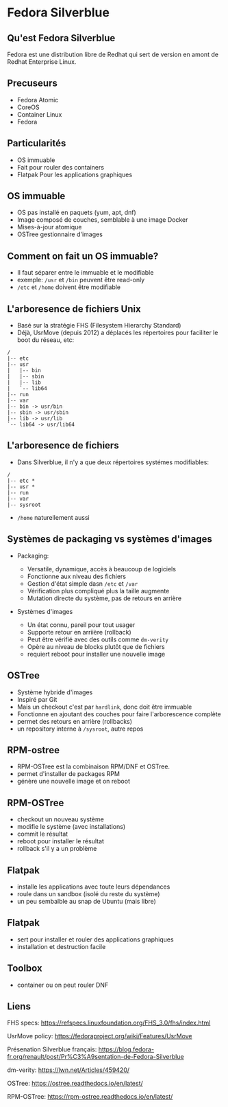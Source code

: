 
# Fedora Silverblue

## Qu'est Fedora Silverblue

Fedora est une distribution libre de Redhat qui sert de version en amont de Redhat Enterprise Linux.

## Precuseurs

* Fedora Atomic
* CoreOS
* Container Linux
* Fedora

## Particularités

* OS immuable
* Fait pour rouler des containers
* Flatpak Pour les applications graphiques

## OS immuable

* OS pas installé en paquets (yum, apt, dnf)
* Image composé de couches, semblable à une image Docker
* Mises-à-jour atomique
* OSTree gestionnaire d'images

## Comment on fait un OS immuable?

* Il faut séparer entre le immuable et le modifiable
* exemple: `/usr` et `/bin` peuvent être read-only
* `/etc` et `/home` doivent être modifiable

## L'arboresence de fichiers Unix

* Basé sur la stratégie FHS (Filesystem Hierarchy Standard)
* Déjà, UsrMove (depuis 2012) a déplacés les répertoires pour faciliter le boot du réseau, etc:

```
/
|-- etc
|-- usr
|   |-- bin
|   |-- sbin
|   |-- lib
|   `-- lib64
|-- run
|-- var
|-- bin -> usr/bin
|-- sbin -> usr/sbin
|-- lib -> usr/lib
`-- lib64 -> usr/lib64
```
## L'arboresence de fichiers

* Dans Silverblue, il n'y a que deux répertoires systémes modifiables:

```
/
|-- etc *
|-- usr *
|-- run
|-- var
|-- sysroot
```

* `/home` naturellement aussi


## Systèmes de packaging vs systèmes d'images

* Packaging:
  * Versatile, dynamique, accès à beaucoup de logiciels
  * Fonctionne aux niveau des fichiers
  * Gestion d'état simple dasn `/etc` et `/var`
  * Vérification plus compliqué plus la taille augmente
  * Mutation directe du système, pas de retours en arrière

* Systèmes d'images
  * Un état connu, pareil pour tout usager
  * Supporte retour en arriière (rollback)
  * Peut être vérifié avec des outils comme `dm-verity`
  * Opère au niveau de blocks plutôt que de fichiers
  * requiert reboot pour installer une nouvelle image

## OSTree

* Système hybride d'images
* Inspiré par Git
* Mais un checkout c'est par `hardlink`, donc doit être immuable
* Fonctionne en ajoutant des couches pour faire l'arborescence complète
* permet des retours en arrière (rollbacks)
* un repository interne à `/sysroot`, autre repos

## RPM-ostree

* RPM-OSTree est la combinaison RPM/DNF et OSTree.
* permet d'installer de packages RPM
* génère une nouvelle image et on reboot

## RPM-OSTree

* checkout un nouveau système
* modifie le système (avec installations)
* commit le résultat
* reboot pour installer le résultat
* rollback s'il y a un problème


## Flatpak

* installe les applications avec toute leurs dépendances
* roule dans un sandbox (isolé du reste du système)
* un peu sembalble au snap de Ubuntu (mais libre)

## Flatpak

* sert pour installer et rouler des applications graphiques
* installation et destruction facile


## Toolbox

* container ou on peut rouler DNF







## Liens

FHS specs: https://refspecs.linuxfoundation.org/FHS_3.0/fhs/index.html

UsrMove policy: https://fedoraproject.org/wiki/Features/UsrMove

Présenation Silverblue français: https://blog.fedora-fr.org/renault/post/Pr%C3%A9sentation-de-Fedora-Silverblue

dm-verity: https://lwn.net/Articles/459420/

OSTree: https://ostree.readthedocs.io/en/latest/

RPM-OSTree: https://rpm-ostree.readthedocs.io/en/latest/
